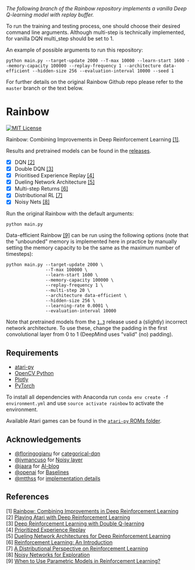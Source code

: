 
*The following branch of the Rainbow repository implements a vanilla Deep Q-learning model with replay buffer.*

To run the training and testing process, one should choose their desired command line arguments. Although multi-step is technically implemented, for vanilla DQN multi_step should be set to 1.

An example of possible arguments to run this repository:

```
python main.py --target-update 2000 --T-max 10000 --learn-start 1600 --memory-capacity 100000 --replay-frequency 1 --architecture data-efficient --hidden-size 256 --evaluation-interval 10000 --seed 1
```

For further details on the original Rainbow Github repo please refer to the ```master``` branch or the text below. 

Rainbow
=======
[![MIT License](https://img.shields.io/badge/license-MIT-blue.svg)](LICENSE.md)

Rainbow: Combining Improvements in Deep Reinforcement Learning [[1]](#references).

Results and pretrained models can be found in the [releases](https://github.com/Kaixhin/Rainbow/releases).

- [x] DQN [[2]](#references)
- [x] Double DQN [[3]](#references)
- [x] Prioritised Experience Replay [[4]](#references)
- [x] Dueling Network Architecture [[5]](#references)
- [x] Multi-step Returns [[6]](#references)
- [x] Distributional RL [[7]](#references)
- [x] Noisy Nets [[8]](#references)

Run the original Rainbow with the default arguments:

```
python main.py
```

Data-efficient Rainbow [[9]](#references) can be run using the following options (note that the "unbounded" memory is implemented here in practice by manually setting the memory capacity to be the same as the maximum number of timesteps):

```
python main.py --target-update 2000 \
               --T-max 100000 \
               --learn-start 1600 \
               --memory-capacity 100000 \
               --replay-frequency 1 \
               --multi-step 20 \
               --architecture data-efficient \
               --hidden-size 256 \
               --learning-rate 0.0001 \
               --evaluation-interval 10000
```

Note that pretrained models from the [`1.3`](https://github.com/Kaixhin/Rainbow/releases/tag/1.3) release used a (slightly) incorrect network architecture. To use these, change the padding in the first convolutional layer from 0 to 1 (DeepMind uses "valid" (no) padding).

Requirements
------------

- [atari-py](https://github.com/openai/atari-py)
- [OpenCV Python](https://pypi.python.org/pypi/opencv-python)
- [Plotly](https://plot.ly/)
- [PyTorch](http://pytorch.org/)

To install all dependencies with Anaconda run `conda env create -f environment.yml` and use `source activate rainbow` to activate the environment.

Available Atari games can be found in the [`atari-py` ROMs folder](https://github.com/openai/atari-py/tree/master/atari_py/atari_roms).

Acknowledgements
----------------

- [@floringogianu](https://github.com/floringogianu) for [categorical-dqn](https://github.com/floringogianu/categorical-dqn)
- [@jvmancuso](https://github.com/jvmancuso) for [Noisy layer](https://github.com/pytorch/pytorch/pull/2103)
- [@jaara](https://github.com/jaara) for [AI-blog](https://github.com/jaara/AI-blog)
- [@openai](https://github.com/openai) for [Baselines](https://github.com/openai/baselines)
- [@mtthss](https://github.com/mtthss) for [implementation details](https://github.com/Kaixhin/Rainbow/wiki/Matteo's-Notes)

References
----------

[1] [Rainbow: Combining Improvements in Deep Reinforcement Learning](https://arxiv.org/abs/1710.02298)  
[2] [Playing Atari with Deep Reinforcement Learning](http://arxiv.org/abs/1312.5602)  
[3] [Deep Reinforcement Learning with Double Q-learning](http://arxiv.org/abs/1509.06461)  
[4] [Prioritized Experience Replay](http://arxiv.org/abs/1511.05952)  
[5] [Dueling Network Architectures for Deep Reinforcement Learning](http://arxiv.org/abs/1511.06581)  
[6] [Reinforcement Learning: An Introduction](http://www.incompleteideas.net/sutton/book/ebook/the-book.html)  
[7] [A Distributional Perspective on Reinforcement Learning](https://arxiv.org/abs/1707.06887)  
[8] [Noisy Networks for Exploration](https://arxiv.org/abs/1706.10295)  
[9] [When to Use Parametric Models in Reinforcement Learning?](https://arxiv.org/abs/1906.05243)  
